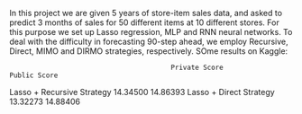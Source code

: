 In this project we are given 5 years of store-item sales data, and asked to predict 3 months of sales for 50 different items at 10 different stores. For this purpose we set up Lasso regression, MLP and RNN neural networks. To deal with the difficulty in forecasting 90-step ahead, we employ Recursive, Direct, MIMO and DIRMO strategies, respectively. SOme results on Kaggle:

                                            Private Score                 Public Score
Lasso + Recursive Strategy                    14.34500                      14.86393
Lasso + Direct Strategy                       13.32273                      14.88406
